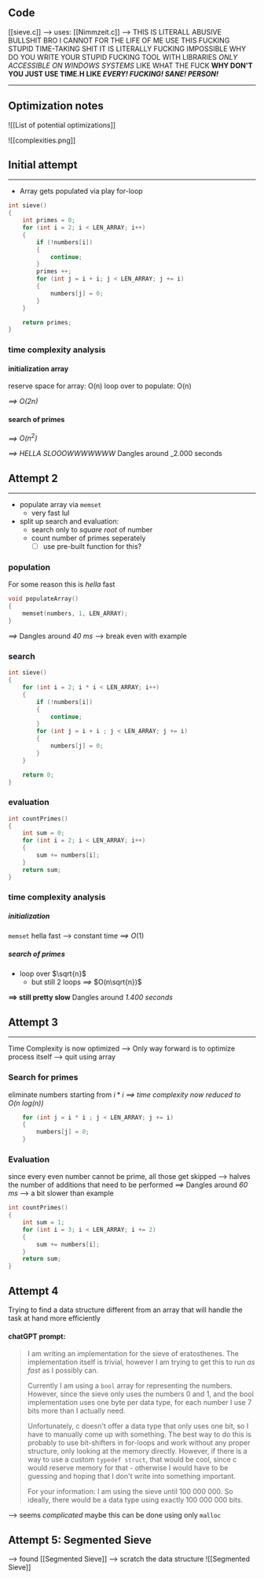 
## Code
[[sieve.c]]
--> uses: [[Nimmzeit.c]]
	--> THIS IS LITERALL ABUSIVE BULLSHIT
		BRO  I CANNOT FOR THE LIFE OF ME USE THIS FUCKING STUPID TIME-TAKING SHIT IT IS LITERALLY FUCKING IMPOSSIBLE
		WHY DO YOU WRITE YOUR STUPID FUCKING TOOL WITH LIBRARIES _ONLY ACCESSIBLE ON WINDOWS SYSTEMS_ LIKE WHAT THE FUCK **WHY DON'T YOU JUST USE TIME.H LIKE  _EVERY! FUCKING! SANE! PERSON!_**

---
## Optimization notes

![[List of potential optimizations]]

![[complexities.png]]
## Initial attempt
---
- Array gets populated via play for-loop

```c
int sieve()
{
	int primes = 0;
    for (int i = 2; i < LEN_ARRAY; i++)
    {
        if (!numbers[i])
        {
            continue;
        }
        primes ++;
        for (int j = i + i; j < LEN_ARRAY; j += i)
        {
            numbers[j] = 0;
        }
    }

    return primes;
}
```
### time complexity analysis
#### initialization array
reserve space for array:
	O(n)
loop over to populate:
	O(n)

_==> $O(2n)$_
#### search of primes
_==> $O(n^2)$_

_==> HELLA SLOOOWWWWWWW_ 
	Dangles around _2.000 seconds



## Attempt 2
---
- populate array via `memset` 
	- very fast lul
- split up search and evaluation:
	- search only to _square root_ of number
	- count number of primes seperately
		- [ ] use pre-built function for this?
### population
For some reason this is _hella_ fast
```c
void populateArray()
{
    memset(numbers, 1, LEN_ARRAY);
}
```
_==>_ Dangles around _40 ms_ 
	--> break even with example
### search
```c
int sieve()
{
    for (int i = 2; i * i < LEN_ARRAY; i++)
    {
        if (!numbers[i])
        {
            continue;
        }
        for (int j = i + i ; j < LEN_ARRAY; j += i)
        {
            numbers[j] = 0;
        }
    }

    return 0;
}
```
### evaluation
```c
int countPrimes()
{
    int sum = 0;
    for (int i = 2; i < LEN_ARRAY; i++)
    {
        sum += numbers[i];
    }
    return sum;
}
```
### time complexity analysis
##### initialization
`memset` hella fast --> constant time
_==>_ $O(1)$
##### search of primes
- loop over $\sqrt{n}$
	- but still 2 loops 
_==>_ $O(n\sqrt{n})$


**==> still pretty slow** 
	Dangles around _1.400 seconds_

## Attempt 3
---
Time Complexity is now optimized
	--> Only way forward is to optimize process itself
		--> quit using array
### Search for primes
eliminate numbers starting from
	$i * i$
_==> time complexity now reduced to $O(n\ log(n))$_

```c
	for (int j = i * i ; j < LEN_ARRAY; j += i)
	{
	    numbers[j] = 0;
	}
```

### Evaluation
since every even number cannot be prime, all those get skipped 
	--> halves the number of additions that need to be performed
_==>_ Dangles around _60 ms_
	--> a bit slower than example 
```c
int countPrimes()
{
    int sum = 1;
    for (int i = 3; i < LEN_ARRAY; i += 2)
    {
        sum += numbers[i];
    }
    return sum;
}
```

## Attempt 4 
Trying to find a data structure different from an array that will handle the task at hand more efficiently

#### chatGPT prompt:
>  I am writing an implementation for the sieve of eratosthenes. The implementation itself is trivial, however I am trying to get this to run _as fast_ as I possibly can.
>  
> Currently I am using a `bool` array for representing the numbers. However, since the sieve only uses the numbers 0 and 1, and the bool implementation uses one byte per data type, for each number I use 7 bits more than I actually need.
> 
> Unfortunately, c doesn't offer a data type that only uses one bit, so I have to manually come up with something. The best way to do this is probably to use bit-shifters in for-loops and work without any proper structure, only looking at the memory directly. However, if there is a way to use a custom `typedef struct`, that would be cool, since c would reserve memory for that - otherwise I would have to be guessing and hoping that I don't write into something important.
> 
> For your information: I am using the sieve until 100 000 000. So ideally, there would be a data type using exactly 100 000 000 bits.

--> seems _complicated_
maybe this can be done using only `malloc` 

## Attempt 5: Segmented Sieve
--> found [[Segmented Sieve]] --> scratch the data structure
![[Segmented Sieve]]

